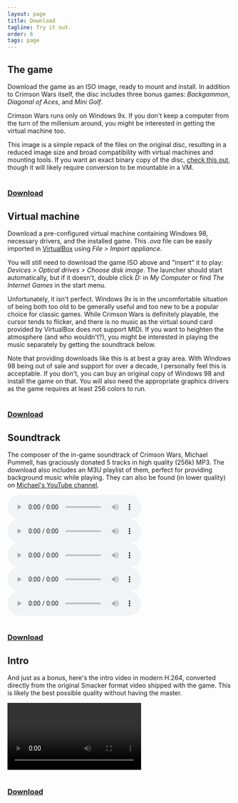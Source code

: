 ```yaml
---
layout: page
title: Download
tagline: Try it out.
order: 6
tags: page
---
```


## The game

<div class="row mb-5">
  <div class="col">

Download the game as an ISO image, ready to mount and install. In addition to Crimson Wars itself, the disc includes three bonus games: _Backgammon_, _Diagonal of Aces_, and _Mini Golf_.

Crimson Wars runs only on Windows 9x. If you don't keep a computer from the turn of the millenium around, you might be interested in getting the virtual machine too.

This image is a simple repack of the files on the original disc, resulting in a reduced image size and broad compatibility with virtual machines and mounting tools. If you want an exact binary copy of the disc, [check this out](https://archive.org/details/Crimson_201603), though it will likely require conversion to be mountable in a VM.

  </div>
  <div class="col-12 col-md-3 text-center">
    <a class="link" href="{{ site.storageurl }}/crimson.iso">
      <h1><i class="fa fa-gamepad"></i></h1>
      <h3>Download</h3>
    </a>
  </div>
</div>

## Virtual machine

<div class="row mb-5">
  <div class="col">

Download a pre-configured virtual machine containing Windows 98, necessary drivers, and the installed game. This _.ova_ file can be easily imported in [VirtualBox](https://www.virtualbox.org/) using _File > Import appliance_.

You will still need to download the game ISO above and "insert" it to play: _Devices > Optical drives > Choose disk image_. The launcher should start automatically, but if it doesn't, double click _D:_ in _My Computer_ or find _The Internet Games_ in the start menu.

Unfortunately, it isn't perfect. Windows 9x is in the uncomfortable situation of being both too old to be generally useful and too new to be a popular choice for classic games. While Crimson Wars is definitely playable, the cursor tends to flicker, and there is no music as the virtual sound card provided by VirtualBox does not support MIDI. If you want to heighten the atmosphere (and who wouldn't?), you might be interested in playing the music separately by getting the soundtrack below.

Note that providing downloads like this is at best a gray area. With Windows 98 being out of sale and support for over a decade, I personally feel this is acceptable. If you don't, you can buy an original copy of Windows 98 and install the game on that. You will also need the appropriate graphics drivers as the game requires at least 256 colors to run.

  </div>
  <div class="col-12 col-md-3 text-center">
    <a class="link" href="{{ site.storageurl }}/crimson.ova">
      <h1><i class="fa fa-desktop"></i></h1>
      <h3>Download</h3>
    </a>
  </div>
</div>

## Soundtrack

<div class="row mb-5">
  <div class="col">

The composer of the in-game soundtrack of Crimson Wars, Michael Pummell, has graciously donated 5 tracks in high quality (256k) MP3. The download also includes an M3U playlist of them, perfect for providing background music while playing. They can also be found (in lower quality) on [Michael's YouTube channel](https://www.youtube.com/user/MrMpummell).

  <div class="text-center">
    <audio controls preload="metadata" src="{{ site.storageurl }}/crimson1.mp3" class="mw-100"></audio><br>
    <audio controls preload="metadata" src="{{ site.storageurl }}/crimson2.mp3" class="mw-100"></audio><br>
    <audio controls preload="metadata" src="{{ site.storageurl }}/crimson3.mp3" class="mw-100"></audio><br>
    <audio controls preload="metadata" src="{{ site.storageurl }}/crimson4.mp3" class="mw-100"></audio><br>
    <audio controls preload="metadata" src="{{ site.storageurl }}/crimson5.mp3" class="mw-100"></audio>
  </div>
  </div>
  <div class="col-12 col-md-3 text-center">
    <a class="link" href="{{ site.storageurl }}/soundtrack.zip">
      <h1><i class="fa fa-play"></i></h1>
      <h3>Download</h3>
    </a>
  </div>
</div>

## Intro

<div class="row mb-5">
  <div class="col">
    <p>
      And just as a bonus, here's the intro video in modern H.264, converted directly from the original Smacker format video shipped with the game. This is likely the best possible quality without having the master.
    </p>
    <div class="text-center">
      <video controls preload="metadata" src="{{ site.storageurl }}/intro.mp4" class="mw-100"></video>
    </div>
  </div>
  <div class="col-12 col-md-3 text-center">
    <a class="link" href="{{ site.storageurl }}/intro.mp4">
      <h1><i class="fa fa-video-camera"></i></h1>
      <h3>Download</h3>
    </a>
  </div>
</div>
